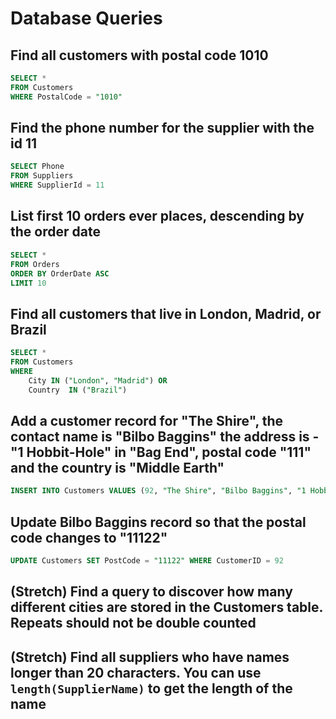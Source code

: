 # Database Queries

## Find all customers with postal code 1010

```sql
SELECT *
FROM Customers
WHERE PostalCode = "1010"
```

## Find the phone number for the supplier with the id 11

```sql
SELECT Phone
FROM Suppliers
WHERE SupplierId = 11
```

## List first 10 orders ever places, descending by the order date

```sql
SELECT *
FROM Orders
ORDER BY OrderDate ASC
LIMIT 10
```

## Find all customers that live in London, Madrid, or Brazil

```sql
SELECT *
FROM Customers
WHERE
	City IN ("London", "Madrid") OR
    Country  IN ("Brazil")
```

## Add a customer record for "The Shire", the contact name is "Bilbo Baggins" the address is -"1 Hobbit-Hole" in "Bag End", postal code "111" and the country is "Middle Earth"

```sql
INSERT INTO Customers VALUES (92, "The Shire", "Bilbo Baggins", "1 Hobbit-Hole", "Bag End", 111, "Middle Earth");
```

## Update Bilbo Baggins record so that the postal code changes to "11122"

```sql
UPDATE Customers SET PostCode = "11122" WHERE CustomerID = 92
```

## (Stretch) Find a query to discover how many different cities are stored in the Customers table. Repeats should not be double counted

## (Stretch) Find all suppliers who have names longer than 20 characters. You can use `length(SupplierName)` to get the length of the name

